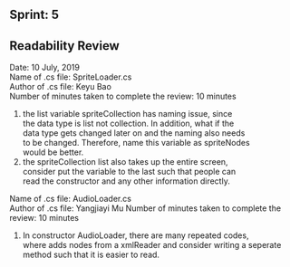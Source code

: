## Sprint: 5
## Readability Review 
Date: 10 July, 2019  
Name of .cs file: SpriteLoader.cs  
Author of .cs file: Keyu Bao  
Number of minutes taken to complete the review: 10 minutes  
1. the list variable spriteCollection has naming issue, since  
the data type is list not collection. In addition, what if the  
data type gets changed later on and the naming also needs   
to be changed. Therefore, name this variable as spriteNodes  
would be better.  
2. the spriteCollection list also takes up the entire screen,  
consider put the variable to the last such that people can  
read the constructor and any other information directly.  
 
Name of .cs file: AudioLoader.cs  
Author of .cs file: Yangjiayi Mu
Number of minutes taken to complete the review: 10 minutes 
1. In constructor AudioLoader, there are many repeated codes,  
where adds nodes from a xmlReader and consider writing a seperate  
method such that it is easier to read. 


